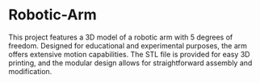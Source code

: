 # Robotic-Arm
This project features a 3D model of a robotic arm with 5 degrees of freedom. Designed for educational and experimental purposes, the arm offers extensive motion capabilities. The STL file is provided for easy 3D printing, and the modular design allows for straightforward assembly and modification.
